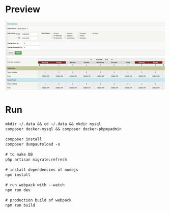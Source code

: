 # Preview

![Screenshot](screenshot.png "Screenshot")

# Run

```
mkdir ~/.data && cd ~/.data && mkdir mysql
composer docker-mysql && composer docker-phpmyadmin

composer install
composer dumpautoload -o

# to make DB
php artisan migrate:refresh

# install dependencies of nodejs
npm install

# run webpack with --watch
npm run dev

# production build of webpack
npm run build
```
